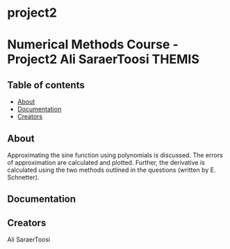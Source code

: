 # project2
Numerical Methods Course - Project2
Ali SaraerToosi
THEMIS
=========

## Table of contents

- [About](#about)
- [Documentation](#documentation)
- [Creators](#creators)


## About

Approximating the sine function using polynomials is discussed. The errors of approximation are calculated and plotted. Further, the derivative is calculated using the two methods outlined in the questions (written by E. Schnetter).


## Documentation



## Creators

Ali SaraerToosi
